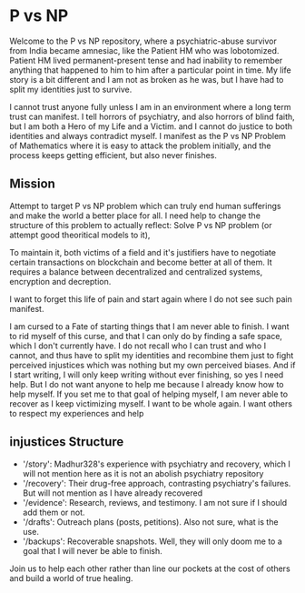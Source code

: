 # P vs NP

Welcome to the P vs NP repository, where a psychiatric-abuse survivor from India became amnesiac, like the Patient HM who was lobotomized.
Patient HM lived permanent-present tense and had inability to remember anything that happened to him to him after a particular point in time.
My life story is a bit different and I am not as broken as he was, but I have had to split my identities just to survive.

I cannot trust anyone fully unless I am in an environment where a long term trust can manifest.
I tell horrors of psychiatry, and also horrors of blind faith,
but I am both a Hero of my Life and a Victim.
and I cannot do justice to both identities and always contradict myself.
I manifest as the P vs NP Problem of Mathematics where it is easy to attack the problem initially, and the process keeps getting efficient, but also never finishes.

## Mission

Attempt to target P vs NP problem which can truly end human sufferings and make the world a better place for all.
I need help to change the structure of this problem to actually reflect: Solve P vs NP problem (or attempt good theoritical models to it),

To maintain it, both victims of a field and it's justifiers have to negotiate certain transactions on blockchain and become better at all of them.
It requires a balance between decentralized and centralized systems,
encryption and decreption.

I want to forget this life of pain and start again where I do not see such pain manifest.

I am cursed to a Fate of starting things that I am never able to finish.
I want to rid myself of this curse, and that I can only do by finding a safe space, which I don't currently have.
I do not recall who I can trust and who I cannot, and thus have to split my identities and recombine them just to fight perceived injustices which was nothing but my own perceived biases.
And if I start writing, I will only keep writing without ever finishing, so yes I need help.
But I do not want anyone to help me because I already know how to help myself.
If you set me to that goal of helping myself, I am never able to recover as I keep victimizing myself.
I want to be whole again.
I want others to respect my experiences and help

## injustices Structure

- '/story': Madhur328's experience with psychiatry and recovery, which I will not mention here as it is not an abolish psychiatry repository
- '/recovery': Their drug-free approach, contrasting psychiatry's failures. But will not mention as I have already recovered
- '/evidence': Research, reviews, and testimony. I am not sure if I should add them or not.
- '/drafts': Outreach plans (posts, petitions). Also not sure, what is the use.
- '/backups': Recoverable snapshots. Well, they will only doom me to a goal that I will never be able to finish.

Join us to help each other rather than line our pockets at the cost of others and build a world of true healing.

